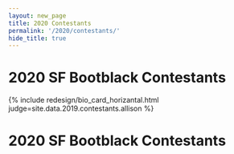 ```yaml
---
layout: new_page
title: 2020 Contestants
permalink: '/2020/contestants/'
hide_title: true
---
```


<h1 id="bootblack-contestants"> 2020 SF Bootblack Contestants </h1>

<div class="mt-5" />

{% include redesign/bio_card_horizantal.html judge=site.data.2019.contestants.allison %}

<div class="mt-2" />

<h1 id="mrsf-contestants"> 2020 SF Bootblack Contestants </h1>
